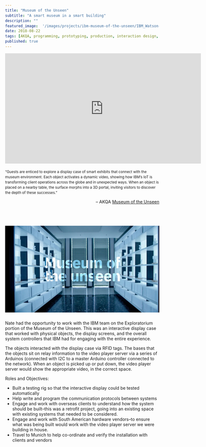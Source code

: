 ```yaml
---
title: "Museum of the Unseen"
subtitle: "A smart museum in a smart building"
description: ""
featured_image:  '/images/projects/ibm-museum-of-the-unseen/IBM_Watson-exploratorium.jpg.webp'
date: 2018-08-22
tags: [AKQA, programming, prototyping, production, interaction design, installation, arduino]
published: true
---
```


<p><iframe src="https://player.vimeo.com/video/364335137" width="640" height="360" frameborder="0" allow="autoplay; fullscreen" allowfullscreen></iframe></p> 

<small>“Guests are enticed to explore a display case of smart exhibits that connect with the museum environment. Each object activates a dynamic video, showing how IBM’s IoT is transforming client operations across the globe and in unexpected ways. When an object is placed on a nearby table, the surface morphs into a 3D portal, inviting visitors to discover the depth of these successes.”</small>

<p align="right">– AKQA <a href="https://www.akqa.com/work/ibm/museum-of-the-unseen/">Museum of the Unseen</a></p>

<br />

# ![](/images/projects/ibm-museum-of-the-unseen/museum-of-the-unseen.jpg)

Nate had the opportunity to work with the IBM team on the Exploratorium portion of the Museum of the Unseen. This was an interactive display case that worked with physical objects, the display screens, and the overall system controllers that IBM had for engaging with the entire experience.

The objects interacted with the display case via RFID tags. The bases that the objects sit on relay information to the video player server via a series of Arduinos (connected with I2C to a master Arduino controller connected to the network). When an object is picked up or put down, the video player server would show the appropriate video, in the correct space. 

Roles and Objectives:
* Built a testing rig so that the interactive display could be tested automatically
* Help write and program the communication protocols between systems
* Engage and work with overseas clients to understand how the system should be built–this was a retrofit project, going into an existing space with existing systems that needed to be considered.
* Engage and work with South American hardware vendors–to ensure what was being built would work with the video player server we were building in house.
* Travel to Munich to help co-ordinate and verify the installation with clients and vendors

